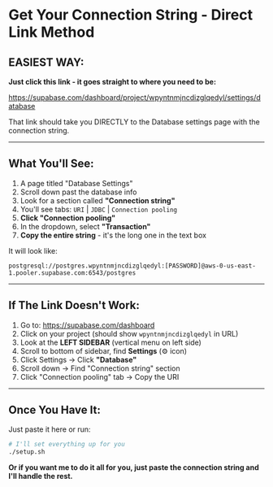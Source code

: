 # Get Your Connection String - Direct Link Method

## EASIEST WAY:

**Just click this link - it goes straight to where you need to be:**

https://supabase.com/dashboard/project/wpyntnmjncdizglqedyl/settings/database

That link should take you DIRECTLY to the Database settings page with the connection string.

---

## What You'll See:

1. A page titled "Database Settings"
2. Scroll down past the database info
3. Look for a section called **"Connection string"**
4. You'll see tabs: `URI` | `JDBC` | `Connection pooling`
5. **Click "Connection pooling"**
6. In the dropdown, select **"Transaction"**
7. **Copy the entire string** - it's the long one in the text box

It will look like:
```
postgresql://postgres.wpyntnmjncdizglqedyl:[PASSWORD]@aws-0-us-east-1.pooler.supabase.com:6543/postgres
```

---

## If The Link Doesn't Work:

1. Go to: https://supabase.com/dashboard
2. Click on your project (should show `wpyntnmjncdizglqedyl` in URL)
3. Look at the **LEFT SIDEBAR** (vertical menu on left side)
4. Scroll to bottom of sidebar, find **Settings** (⚙️ icon)
5. Click Settings → Click **"Database"**
6. Scroll down → Find "Connection string" section
7. Click "Connection pooling" tab → Copy the URI

---

## Once You Have It:

Just paste it here or run:
```bash
# I'll set everything up for you
./setup.sh
```

**Or if you want me to do it all for you, just paste the connection string and I'll handle the rest.**

